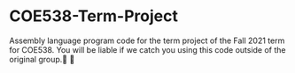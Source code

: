 # COE538-Term-Project
Assembly language program code for the term project of the Fall 2021 term for COE538. You will be liable if we catch you using this code outside of the original group.💯 🧢

